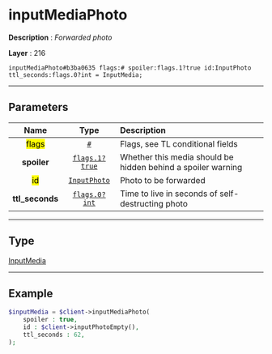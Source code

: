 # inputMediaPhoto

**Description** : *Forwarded photo*

**Layer** : 216

```tl
inputMediaPhoto#b3ba0635 flags:# spoiler:flags.1?true id:InputPhoto ttl_seconds:flags.0?int = InputMedia;
```

---

## Parameters

| Name | Type | Description |
| :---: | :---: | :--- |
| <mark>flags</mark> | [`#`](type/#) | Flags, see TL conditional fields |
| **spoiler** | [`flags.1?true`](type/true) | Whether this media should be hidden behind a spoiler warning |
| <mark>id</mark> | [`InputPhoto`](type/InputPhoto) | Photo to be forwarded |
| **ttl_seconds** | [`flags.0?int`](type/int) | Time to live in seconds of self-destructing photo |

---

## Type

[InputMedia](type/InputMedia)

---

## Example

```php
$inputMedia = $client->inputMediaPhoto(
	spoiler : true,
	id : $client->inputPhotoEmpty(),
	ttl_seconds : 62,
);
```